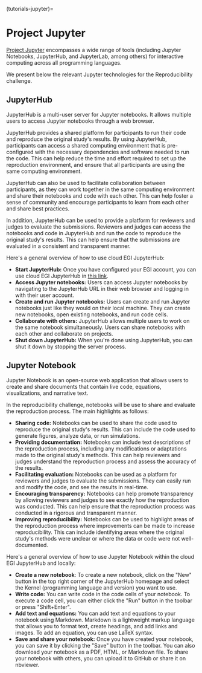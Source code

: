 (tutorials-jupyter)=

# Project Jupyter
[Project Jupyter](https://jupyter.org/) encompasses a wide range of tools (including Jupyter Notebooks, JupyterHub, and JupyterLab, among others) for interactive computing across all programming languages. 

We present below the relevant Jupyter technologies for the Reproducibility challenge.

## JupyterHub
JupyterHub is a multi-user server for Jupyter notebooks. 
It allows multiple users to access Jupyter notebooks through a web browser. 

JupyterHub provides a shared platform for participants to run their code and reproduce the original study's results. 
By using JupyterHub, participants can access a shared computing environment that is pre-configured with the necessary dependencies and software needed to run the code. 
This can help reduce the time and effort required to set up the reproduction environment, and ensure that all participants are using the same computing environment.

JupyterHub can also be used to facilitate collaboration between participants, as they can work together in the same computing environment and share their notebooks and code with each other. 
This can help foster a sense of community and encourage participants to learn from each other and share best practices.

In addition, JupyterHub can be used to provide a platform for reviewers and judges to evaluate the submissions. 
Reviewers and judges can access the notebooks and code in JupyterHub and run the code to reproduce the original study's results. 
This can help ensure that the submissions are evaluated in a consistent and transparent manner.

Here's a general overview of how to use cloud EGI JupyterHub:

* **Start JupyterHub:** Once you have configured your EGI account, you can use cloud EGI JupyterHub in [this link](https://repro-challenge.vm.fedcloud.eu/).
* **Access Jupyter notebooks:** Users can access Jupyter notebooks by navigating to the JupyterHub URL in their web browser and logging in with their user account.
* **Create and run Jupyter notebooks:** Users can create and run Jupyter notebooks just like they would on their local machine. They can create new notebooks, open existing notebooks, and run code cells.
* **Collaborate with others:** JupyterHub allows multiple users to work on the same notebook simultaneously. Users can share notebooks with each other and collaborate on projects.
* **Shut down JupyterHub:** When you're done using JupyterHub, you can shut it down by stopping the server process.

## Jupyter Notebook
Jupyter Notebook is an open-source web application that allows users to create and share documents that contain live code, equations, visualizations, and narrative text. 

In the reproducibility challenge, notebooks will be use to share and evaluate the reproduction process. The main highlights as follows:

* **Sharing code:** Notebooks can be used to share the code used to reproduce the original study's results. This can include the code used to generate figures, analyze data, or run simulations.
* **Providing documentation:** Notebooks can include text descriptions of the reproduction process, including any modifications or adaptations made to the original study's methods. This can help reviewers and judges understand the reproduction process and assess the accuracy of the results.
* **Facilitating evaluation:** Notebooks can be used as a platform for reviewers and judges to evaluate the submissions. They can easily run and modify the code, and see the results in real-time.
* **Encouraging transparency:** Notebooks can help promote transparency by allowing reviewers and judges to see exactly how the reproduction was conducted. This can help ensure that the reproduction process was conducted in a rigorous and transparent manner.
* **Improving reproducibility:** Notebooks can be used to highlight areas of the reproduction process where improvements can be made to increase reproducibility. This can include identifying areas where the original study's methods were unclear or where the data or code were not well-documented.

Here's a general overview of how to use Jupyter Notebook within the cloud EGI JupyterHub and locally:

* **Create a new notebook**: To create a new notebook, click on the "New" button in the top right corner of the JupyterHub homepage and select the Kernel (programming language and version) you want to use.
* **Write code:** You can write code in the code cells of your notebook. To execute a code cell, you can either click the "Run" button in the toolbar or press "Shift+Enter".
* **Add text and equations:** You can add text and equations to your notebook using Markdown. Markdown is a lightweight markup language that allows you to format text, create headings, and add links and images. To add an equation, you can use LaTeX syntax.
* **Save and share your notebook:** Once you have created your notebook, you can save it by clicking the "Save" button in the toolbar. You can also download your notebook as a PDF, HTML, or Markdown file. To share your notebook with others, you can upload it to GitHub or share it on nbviewer.





